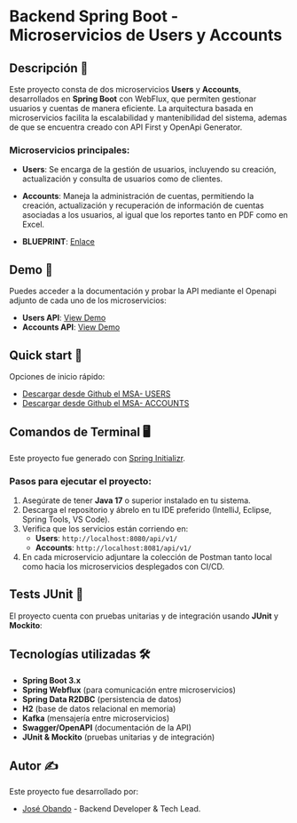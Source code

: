 # Backend Spring Boot - Microservicios de Users y Accounts

## Descripción 📌

Este proyecto consta de dos microservicios **Users** y **Accounts**, desarrollados en **Spring Boot** con WebFlux, que permiten gestionar usuarios y cuentas de manera eficiente. La arquitectura basada en microservicios facilita la escalabilidad y mantenibilidad del sistema, ademas
de que se encuentra creado con API First y OpenApi Generator.
### Microservicios principales:
- **Users**: Se encarga de la gestión de usuarios, incluyendo su creación, actualización y consulta de usuarios como de clientes.
- **Accounts**: Maneja la administración de cuentas, permitiendo la creación, actualización y recuperación de información de cuentas asociadas a los usuarios, al igual que los reportes tanto en PDF como en Excel.

- **BLUEPRINT**: [Enlace](https://app.mural.co/t/work66507/m/work66507/1741650289420/53b9997f7bcc6787f5fa539e5ad3f2eed1c1befd?sender=u7d804a99d67c6a5724d42908)
## Demo 🚀

Puedes acceder a la documentación y probar la API mediante el Openapi adjunto de cada uno de los microservicios:
- **Users API**: [View Demo](https://exam-p-949b6094fe5d.herokuapp.com/)
- **Accounts API**: [View Demo](https://exam-msa-accounts-61fa437c4bce.herokuapp.com/)

## Quick start 🚀

Opciones de inicio rápido:
- [Descargar desde Github el MSA- USERS](https://github.com/joseobando0001/exam-msa-users.git)
- [Descargar desde Github el MSA- ACCOUNTS](https://github.com/joseobando0001/exam-msa-accounts.git)

## Comandos de Terminal 🖥️

Este proyecto fue generado con [Spring Initializr](https://start.spring.io/).

### Pasos para ejecutar el proyecto:
1. Asegúrate de tener **Java 17** o superior instalado en tu sistema.
2. Descarga el repositorio y ábrelo en tu IDE preferido (IntelliJ, Eclipse, Spring Tools, VS Code).
3. Verifica que los servicios están corriendo en:
    - **Users**: `http://localhost:8080/api/v1/`
    - **Accounts**: `http://localhost:8081/api/v1/`
4. En cada microservicio adjuntare la colección de Postman tanto local como hacia los microservicios desplegados con CI/CD.

## Tests JUnit 🧪

El proyecto cuenta con pruebas unitarias y de integración usando **JUnit** y **Mockito**:


## Tecnologías utilizadas 🛠️

- **Spring Boot 3.x**
- **Spring Webflux** (para comunicación entre microservicios)
- **Spring Data R2DBC** (persistencia de datos)
- **H2** (base de datos relacional en memoria)
- **Kafka** (mensajería entre microservicios)
- **Swagger/OpenAPI** (documentación de la API)
- **JUnit & Mockito** (pruebas unitarias y de integración)


## Autor ✍️

Este proyecto fue desarrollado por:
- [José Obando](mailto:jose.obando_0001@hotmail.com) - Backend Developer & Tech Lead.

